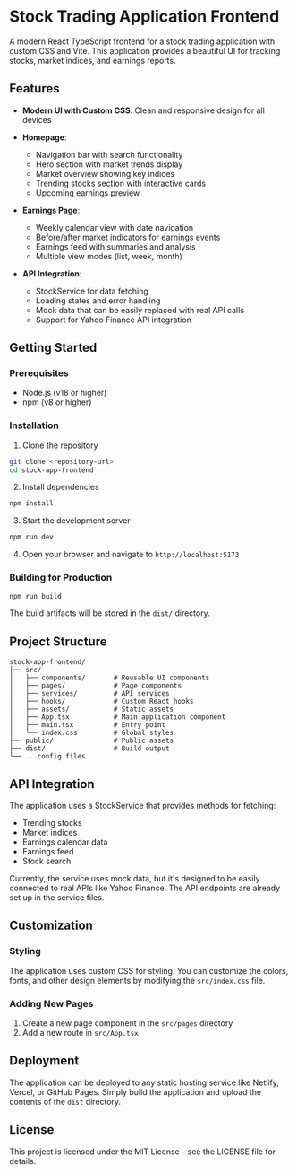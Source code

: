 # Stock Trading Application Frontend

A modern React TypeScript frontend for a stock trading application with custom CSS and Vite. This application provides a beautiful UI for tracking stocks, market indices, and earnings reports.

## Features

- **Modern UI with Custom CSS**: Clean and responsive design for all devices
- **Homepage**: 
  - Navigation bar with search functionality
  - Hero section with market trends display
  - Market overview showing key indices
  - Trending stocks section with interactive cards
  - Upcoming earnings preview

- **Earnings Page**:
  - Weekly calendar view with date navigation
  - Before/after market indicators for earnings events
  - Earnings feed with summaries and analysis
  - Multiple view modes (list, week, month)

- **API Integration**:
  - StockService for data fetching
  - Loading states and error handling
  - Mock data that can be easily replaced with real API calls
  - Support for Yahoo Finance API integration

## Getting Started

### Prerequisites

- Node.js (v18 or higher)
- npm (v8 or higher)

### Installation

1. Clone the repository
```bash
git clone <repository-url>
cd stock-app-frontend
```

2. Install dependencies
```bash
npm install
```

3. Start the development server
```bash
npm run dev
```

4. Open your browser and navigate to `http://localhost:5173`

### Building for Production

```bash
npm run build
```

The build artifacts will be stored in the `dist/` directory.

## Project Structure

```
stock-app-frontend/
├── src/
│   ├── components/       # Reusable UI components
│   ├── pages/            # Page components
│   ├── services/         # API services
│   ├── hooks/            # Custom React hooks
│   ├── assets/           # Static assets
│   ├── App.tsx           # Main application component
│   ├── main.tsx          # Entry point
│   └── index.css         # Global styles
├── public/               # Public assets
├── dist/                 # Build output
└── ...config files
```

## API Integration

The application uses a StockService that provides methods for fetching:
- Trending stocks
- Market indices
- Earnings calendar data
- Earnings feed
- Stock search

Currently, the service uses mock data, but it's designed to be easily connected to real APIs like Yahoo Finance. The API endpoints are already set up in the service files.

## Customization

### Styling

The application uses custom CSS for styling. You can customize the colors, fonts, and other design elements by modifying the `src/index.css` file.

### Adding New Pages

1. Create a new page component in the `src/pages` directory
2. Add a new route in `src/App.tsx`

## Deployment

The application can be deployed to any static hosting service like Netlify, Vercel, or GitHub Pages. Simply build the application and upload the contents of the `dist` directory.

## License

This project is licensed under the MIT License - see the LICENSE file for details.
